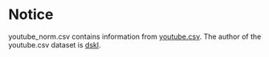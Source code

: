 # Notice

youtube_norm.csv contains information from [youtube.csv](https://www.kaggle.com/datasets/thedevastator/youtube-trending-videos-dataset). The author of the youtube.csv dataset is [dskl](https://data.world/iamdilan).